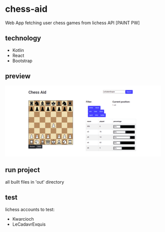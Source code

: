 # chess-aid
Web App fetching user chess games from lichess API [PAINT PW]
## technology
- Kotlin
- React
- Bootstrap
## preview
![Alt text](src/main/resources/chess-view.png?raw=true "Title")
## run project
all built files in 'out' directory
## test
lichess accounts to test:
+ Kwarcioch
+ LeCadavrExquis
